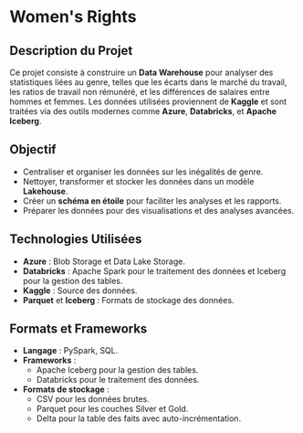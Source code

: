 # Women's Rights

## Description du Projet

Ce projet consiste à construire un **Data Warehouse** pour analyser des statistiques liées au genre, telles que les écarts dans le marché du travail, les ratios de travail non rémunéré, et les différences de salaires entre hommes et femmes. Les données utilisées proviennent de **Kaggle** et sont traitées via des outils modernes comme **Azure**, **Databricks**, et **Apache Iceberg**.

## Objectif

- Centraliser et organiser les données sur les inégalités de genre.
- Nettoyer, transformer et stocker les données dans un modèle **Lakehouse**.
- Créer un **schéma en étoile** pour faciliter les analyses et les rapports.
- Préparer les données pour des visualisations et des analyses avancées.

## Technologies Utilisées

- **Azure** : Blob Storage et Data Lake Storage.
- **Databricks** : Apache Spark pour le traitement des données et Iceberg pour la gestion des tables.
- **Kaggle** : Source des données.
- **Parquet** et **Iceberg** : Formats de stockage des données.

## Formats et Frameworks

- **Langage** : PySpark, SQL.
- **Frameworks** :
  - Apache Iceberg pour la gestion des tables.
  - Databricks pour le traitement des données.
- **Formats de stockage** :
  - CSV pour les données brutes.
  - Parquet pour les couches Silver et Gold.
  - Delta pour la table des faits avec auto-incrémentation.

